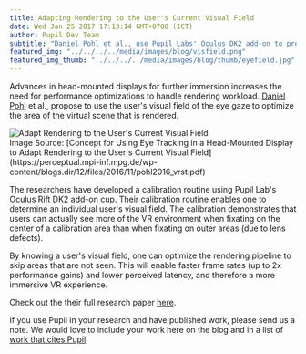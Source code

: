 ```yaml
--- 
title: Adapting Rendering to the User's Current Visual Field
date: Wed Jan 25 2017 17:13:14 GMT+0700 (ICT) 
author: Pupil Dev Team 
subtitle: "Daniel Pohl et al., use Pupil Labs' Oculus DK2 add-on to propose a rendering technique for HMDs that is optimized based on the user's current visual field..." 
featured_img: "../../../../media/images/blog/visfield.png"
featured_img_thumb: "../../../../media/images/blog/thumb/eyefield.jpg" 
---
```


Advances in head-mounted displays for further immersion increases the need for performance optimizations to handle rendering workload. [Daniel Pohl](http://www.intel.com/content/www/us/en/research/people/intel-labs-bio-daniel-pohl.html) et al., propose to use the user's visual field of the eye gaze to optimize the area of the virtual scene that is rendered.

<img src="../../../../media/images/blog/visfield.png" class='Feature-image u-padTop--1' alt="Adapt Rendering to the User's Current Visual Field">

<div class="small u-padBottom--2">Image Source: [Concept for Using Eye Tracking in a Head-Mounted Display to Adapt Rendering to the User's Current Visual Field](https://perceptual.mpi-inf.mpg.de/wp-content/blogs.dir/12/files/2016/11/pohl2016_vrst.pdf)</div>

The researchers have developed a calibration routine using Pupil Lab's [Oculus Rift DK2 add-on cup](https://pupil-labs.com/store/#vr-ar). Their calibration routine enables one to determine an individual user's visual field. The calibration demonstrates that users can actually see more of the VR environment when fixating on the center of a calibration area than when fixating on outer areas (due to lens defects).

By knowing a user's visual field, one can optimize the rendering pipeline to skip areas that are not seen. This will enable faster frame rates (up to 2x performance gains) and lower perceived latency, and therefore a more immersive VR experience.

Check out the their full research paper [here](https://perceptual.mpi-inf.mpg.de/wp-content/blogs.dir/12/files/2016/11/pohl2016_vrst.pdf).

If you use Pupil in your research and have published work, please send us a note. We would love to include your work here on the blog and in a list of [work that cites Pupil](https://docs.google.com/spreadsheets/d/1ZD6HDbjzrtRNB4VB0b7GFMaXVGKZYeI0zBOBEEPwvBI/).